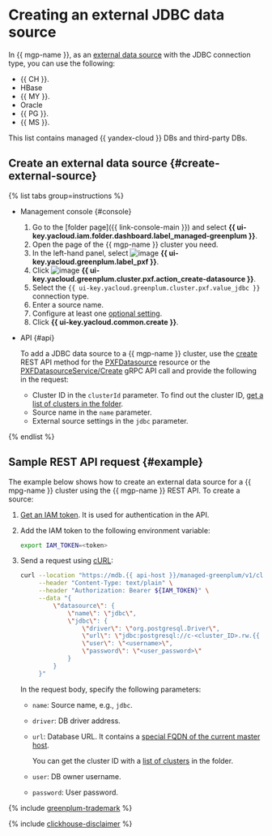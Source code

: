 # Creating an external JDBC data source

In {{ mgp-name }}, as an [external data source](../../concepts/external-tables.md#pxf-data-sources) with the JDBC connection type, you can use the following:

* {{ CH }}.
* HBase
* {{ MY }}.
* Oracle
* {{ PG }}.
* {{ MS }}.

This list contains managed {{ yandex-cloud }} DBs and third-party DBs.

## Create an external data source {#create-external-source}

{% list tabs group=instructions %}

- Management console {#console}

   1. Go to the [folder page]({{ link-console-main }}) and select **{{ ui-key.yacloud.iam.folder.dashboard.label_managed-greenplum }}**.
   1. Open the page of the {{ mgp-name }} cluster you need.
   1. In the left-hand panel, select ![image](../../../_assets/console-icons/arrow-right-arrow-left.svg) **{{ ui-key.yacloud.greenplum.label_pxf }}**.
   1. Click ![image](../../../_assets/console-icons/plus.svg) **{{ ui-key.yacloud.greenplum.cluster.pxf.action_create-datasource }}**.
   1. Select the `{{ ui-key.yacloud.greenplum.cluster.pxf.value_jdbc }}` connection type.
   1. Enter a source name.
   1. Configure at least one [optional setting](../../concepts/settings-list.md#jdbc-settings).
   1. Click **{{ ui-key.yacloud.common.create }}**.

- API {#api}

   To add a JDBC data source to a {{ mgp-name }} cluster, use the [create](../../api-ref/PXFDatasource/create.md) REST API method for the [PXFDatasource](../../api-ref/PXFDatasource/index.md) resource or the [PXFDatasourceService/Create](../../api-ref/grpc/pxf_service.md#Create) gRPC API call and provide the following in the request:

   * Cluster ID in the `clusterId` parameter. To find out the cluster ID, [get a list of clusters in the folder](../cluster-list.md#list-clusters).
   * Source name in the `name` parameter.
   * External source settings in the `jdbc` parameter.

{% endlist %}

## Sample REST API request {#example}

The example below shows how to create an external data source for a {{ mpg-name }} cluster using the {{ mgp-name }} REST API. To create a source:

1. [Get an IAM token](../../../iam/operations/index.md#iam-tokens). It is used for authentication in the API.
1. Add the IAM token to the following environment variable:

   ```bash
   export IAM_TOKEN=<token>
   ```

1. Send a request using [cURL](https://curl.haxx.se):

   ```bash
   curl --location "https://mdb.{{ api-host }}/managed-greenplum/v1/clusters/<cluster_ID>/pxf_datasources" \
        --header "Content-Type: text/plain" \
        --header "Authorization: Bearer ${IAM_TOKEN}" \
        --data "{
            \"datasource\": {
                \"name\": \"jdbc\",
                \"jdbc\": {
                    \"driver\": \"org.postgresql.Driver\",
                    \"url\": \"jdbc:postgresql://c-<cluster_ID>.rw.{{ dns-zone }}:{{ port-mpg }}/<DB_name>\",
                    \"user\": \"<username>\",
                    \"password\": \"<user_password>\"
                }
            }
        }"
   ```

   In the request body, specify the following parameters:

   * `name`: Source name, e.g., `jdbc`.
   * `driver`: DB driver address.
   * `url`: Database URL. It contains a [special FQDN of the current master host](../../../managed-postgresql/operations/connect.md#fqdn-master).

      You can get the cluster ID with a [list of clusters](../../../managed-postgresql/operations/cluster-list.md#list-clusters) in the folder.

   * `user`: DB owner username.
   * `password`: User password.

{% include [greenplum-trademark](../../../_includes/mdb/mgp/trademark.md) %}

{% include [clickhouse-disclaimer](../../../_includes/clickhouse-disclaimer.md) %}
